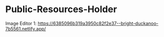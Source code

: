 # Public-Resources-Holder

Image Editor 1: https://6385096b319a3950c82f2e37--bright-duckanoo-7b5561.netlify.app/

